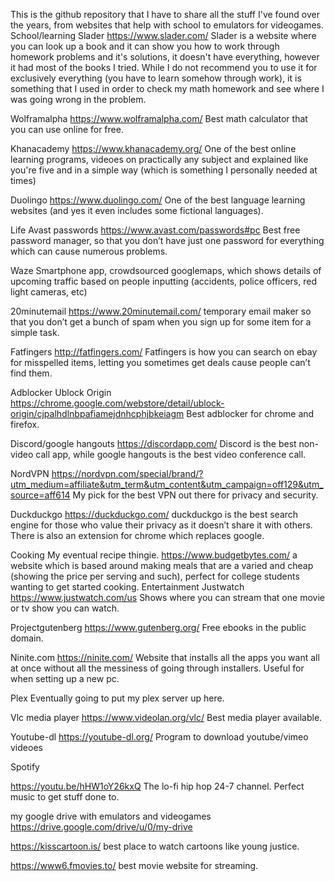 This is the github repository that I have to share all the stuff I've found over the years, from websites that help with school to emulators for videogames.  
School/learning
Slader https://www.slader.com/  Slader is a website where you can look up a book and it can show you how to work through homework problems and it's solutions, it doesn't have everything, however it had most of the books I tried.  While I do not recommend you to use it for exclusively everything (you have to learn somehow through work), it is something that I used in order to check my math homework and see where I was going wrong in the problem.

Wolframalpha https://www.wolframalpha.com/  Best math calculator that you can use online for free.

Khanacademy https://www.khanacademy.org/ One of the best online learning programs, videoes on practically any subject and explained like you're five and in a simple way (which is something I personally needed at times)

Duolingo https://www.duolingo.com/ One of the best language learning websites (and yes it even includes some fictional languages).

Life
Avast passwords https://www.avast.com/passwords#pc Best free password manager, so that you don’t have just one password for everything which can cause numerous problems.

Waze Smartphone app, crowdsourced googlemaps, which shows details of upcoming traffic based on people inputting (accidents, police officers, red light cameras, etc)

20minutemail https://www.20minutemail.com/ temporary email maker so that you don’t get a bunch of spam when you sign up for some item for a simple task.

Fatfingers http://fatfingers.com/ Fatfingers is how you can search on ebay for misspelled items, letting you sometimes get deals cause people can’t find them.

Adblocker Ublock Origin https://chrome.google.com/webstore/detail/ublock-origin/cjpalhdlnbpafiamejdnhcphjbkeiagm Best adblocker for chrome and firefox.

Discord/google hangouts https://discordapp.com/ Discord is the best non-video call app, while google hangouts is the best video conference call.

NordVPN https://nordvpn.com/special/brand/?utm_medium=affiliate&utm_term&utm_content&utm_campaign=off129&utm_source=aff614 My pick for the best VPN out there for privacy and security.  


Duckduckgo https://duckduckgo.com/ duckduckgo is the best search engine for those who value their privacy as it doesn’t share it with others.  There is also an extension for chrome which replaces google.

Cooking
My eventual recipe thingie.
https://www.budgetbytes.com/ a website which is based around making meals that are a varied and cheap (showing the price per serving and such), perfect for college students wanting to get started cooking.
Entertainment
Justwatch https://www.justwatch.com/us Shows where you can stream that one movie or tv show you can watch.

Projectgutenberg https://www.gutenberg.org/ Free ebooks in the public domain.

Ninite.com https://ninite.com/ Website that installs all the apps you want all at once without all the messiness of going through installers.  Useful for when setting up a new pc.

Plex Eventually going to put my plex server up here.


Vlc media player https://www.videolan.org/vlc/ Best media player available.

Youtube-dl https://youtube-dl.org/ Program to download youtube/vimeo videoes


Spotify


https://youtu.be/hHW1oY26kxQ The lo-fi hip hop 24-7 channel.  Perfect music to get stuff done to.

my google drive with emulators and videogames
https://drive.google.com/drive/u/0/my-drive

https://kisscartoon.is/ best place to watch cartoons like young justice.  

https://www6.fmovies.to/ best movie website for streaming.
